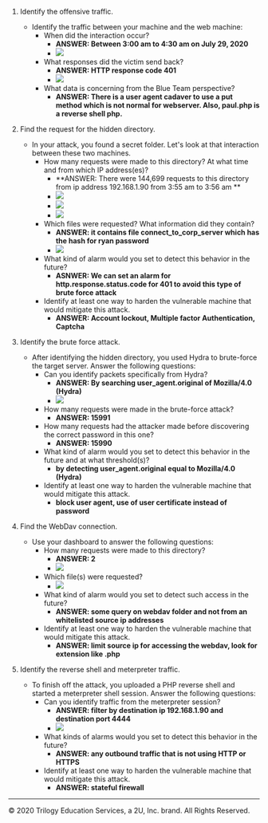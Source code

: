 1. Identify the offensive traffic.
   - Identify the traffic between your machine and the web machine:
     - When did the interaction occur?
       - **ANSWER: Between 3:00 am to 4:30 am on July 29, 2020**
       - ![](images/day2-1.png)
     - What responses did the victim send back?
       - **ANSWER: HTTP response code 401**
       - ![](images/day2-2.png)
     - What data is concerning from the Blue Team perspective?
       - **ANSWER: There is a user agent cadaver to use a put method which is not normal for webserver. Also, paul.php is a reverse shell php.**

2. Find the request for the hidden directory.
   - In your attack, you found a secret folder. Let's look at that interaction between these two machines.
     - How many requests were made to this directory? At what time and from which IP address(es)?
       - **ANSWER: There were 144,699 requests to this directory from ip address 192.168.1.90 from 3:55 am to 3:56 am **
       - ![](images/day2-3.png)
       - ![](images/day2-4.png)
       - ![](images/day2-5.png)
     - Which files were requested? What information did they contain?
       - **ANSWER: it contains file connect_to_corp_server which has the hash for ryan password**
       - ![](images/day2-6.png)
     - What kind of alarm would you set to detect this behavior in the future?
       - **ASNWER: We can set an alarm for http.response.status.code for 401 to avoid this type of brute force attack**
     - Identify at least one way to harden the vulnerable machine that would mitigate this attack.
       - **ANSWER: Account lockout, Multiple factor Authentication, Captcha**

3. Identify the brute force attack.
   - After identifying the hidden directory, you used Hydra to brute-force the target server. Answer the following questions:
     - Can you identify packets specifically from Hydra?
       - **ANSWER: By searching user_agent.original of Mozilla/4.0 (Hydra)**
       - ![](images/day2-7.png)
     - How many requests were made in the brute-force attack?
       - **ANSWER: 15991**
     - How many requests had the attacker made before discovering the correct password in this one?
       - **ANSWER: 15990**
     - What kind of alarm would you set to detect this behavior in the future and at what threshold(s)?
       - **by detecting user_agent.original equal to Mozilla/4.0 (Hydra)**
     - Identify at least one way to harden the vulnerable machine that would mitigate this attack.
       - **block user agent, use of user certificate instead of password**

4. Find the WebDav connection.
   - Use your dashboard to answer the following questions:
     - How many requests were made to this directory?
       - **ANSWER: 2**
       - ![](images/day2-8.png)
     - Which file(s) were requested?
       - ![](images/day2-9.png)
     - What kind of alarm would you set to detect such access in the future?
       - **ANSWER: some query on webdav folder and not from an whitelisted source ip addresses**
     - Identify at least one way to harden the vulnerable machine that would mitigate this attack.
       - **ANSWER: limit source ip for accessing the webdav, look for extension like .php**

5. Identify the reverse shell and meterpreter traffic.
   - To finish off the attack, you uploaded a PHP reverse shell and started a meterpreter shell session. Answer the following questions:
     - Can you identify traffic from the meterpreter session?
       - **ANSWER: filter by destination ip 192.168.1.90 and destination port 4444**
       - ![](images/day2-9.png)
     - What kinds of alarms would you set to detect this behavior in the future?
       - **ANSWER: any outbound traffic that is not using HTTP or HTTPS**
     - Identify at least one way to harden the vulnerable machine that would mitigate this attack.
       - **ANSWER: stateful firewall**


---
© 2020 Trilogy Education Services, a 2U, Inc. brand. All Rights Reserved.
